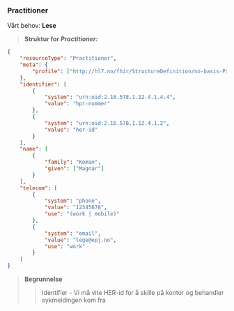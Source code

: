 ### Practitioner

Vårt behov: **Lese**

> **Struktur for _Practitioner:_**

```json
{
    "resourceType": "Practitioner",
    "meta": {
        "profile": ["http://hl7.no/fhir/StructureDefinition/no-basis-Practitioner"]
    },
    "identifier": [
        {
            "system": "urn:oid:2.16.578.1.12.4.1.4.4",
            "value": "hpr-nummer"
        },
        {
            "system": "urn:oid:2.16.578.1.12.4.1.2",
            "value": "her-id"
        }
    ],
    "name": [
        {
            "family": "Koman",
            "given": ["Magnar"]
        }
    ],
    "telecom": [
        {
            "system": "phone",
            "value": "12345678",
            "use": "(work | mobile)"
        },
        {
            "system": "email",
            "value": "lege@epj.no",
            "use": "work"
        }
    ]
}
```

> **Begrunnelse**
>
> > Identifier - Vi må vite HER-id for å skille på kontor og behandler sykmeldingen kom fra

